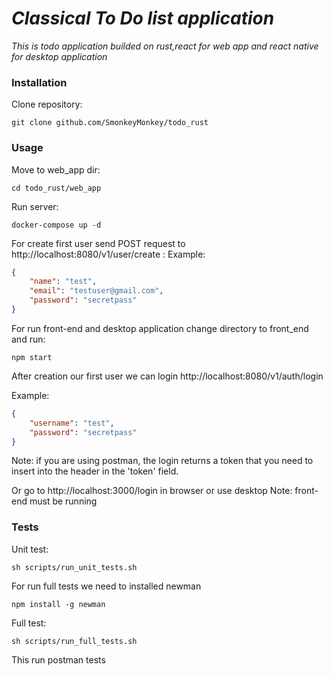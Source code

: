 # _Classical To Do list application_
 _This is todo application builded on rust,react for web app and react native for desktop application_



###  Installation
Clone repository:
```
git clone github.com/SmonkeyMonkey/todo_rust
```
### Usage
Move to web_app dir:
```
cd todo_rust/web_app
```
Run server:
```
docker-compose up -d
```
For create first user send POST request to http://localhost:8080/v1/user/create :
Example:
```json 
{
    "name": "test",
    "email": "testuser@gmail.com",
    "password": "secretpass"
}
```

For run front-end and desktop application change directory to front_end and run:
```
npm start
```

After creation our first user we can login http://localhost:8080/v1/auth/login

Example:
```json
{
    "username": "test",
    "password": "secretpass"
}
```
Note: if you are using postman, the login returns a token that you need to insert into the header in the 'token' field.

Or go to http://localhost:3000/login in browser or use desktop 
Note: front-end must be running


### Tests
Unit test:
```
sh scripts/run_unit_tests.sh
```

For run full tests we need to installed newman
```
npm install -g newman
```
Full test:
```
sh scripts/run_full_tests.sh
```
This run postman tests 
